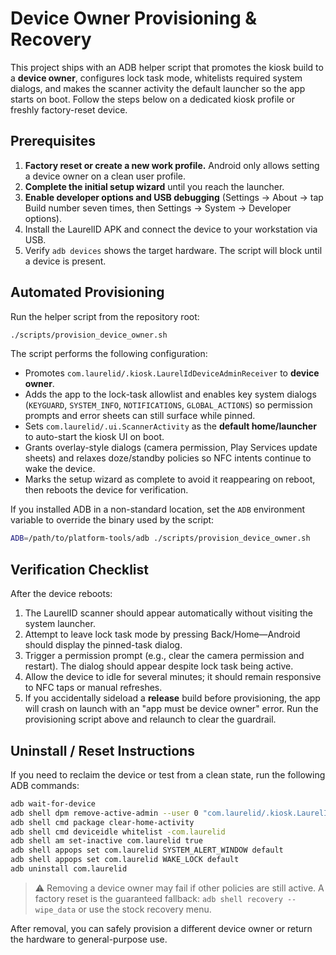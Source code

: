 # Device Owner Provisioning & Recovery

This project ships with an ADB helper script that promotes the kiosk build to a
**device owner**, configures lock task mode, whitelists required system dialogs,
and makes the scanner activity the default launcher so the app starts on boot.
Follow the steps below on a dedicated kiosk profile or freshly factory-reset
device.

## Prerequisites

1. **Factory reset or create a new work profile.** Android only allows setting a
   device owner on a clean user profile.
2. **Complete the initial setup wizard** until you reach the launcher.
3. **Enable developer options and USB debugging** (Settings → About → tap Build
   number seven times, then Settings → System → Developer options).
4. Install the LaurelID APK and connect the device to your workstation via USB.
5. Verify `adb devices` shows the target hardware. The script will block until a
   device is present.

## Automated Provisioning

Run the helper script from the repository root:

```bash
./scripts/provision_device_owner.sh
```

The script performs the following configuration:

- Promotes `com.laurelid/.kiosk.LaurelIdDeviceAdminReceiver` to **device owner**.
- Adds the app to the lock-task allowlist and enables key system dialogs
  (`KEYGUARD`, `SYSTEM_INFO`, `NOTIFICATIONS`, `GLOBAL_ACTIONS`) so permission
  prompts and error sheets can still surface while pinned.
- Sets `com.laurelid/.ui.ScannerActivity` as the **default home/launcher** to
  auto-start the kiosk UI on boot.
- Grants overlay-style dialogs (camera permission, Play Services update sheets)
  and relaxes doze/standby policies so NFC intents continue to wake the device.
- Marks the setup wizard as complete to avoid it reappearing on reboot, then
  reboots the device for verification.

If you installed ADB in a non-standard location, set the `ADB` environment
variable to override the binary used by the script:

```bash
ADB=/path/to/platform-tools/adb ./scripts/provision_device_owner.sh
```

## Verification Checklist

After the device reboots:

1. The LaurelID scanner should appear automatically without visiting the system
   launcher.
2. Attempt to leave lock task mode by pressing Back/Home—Android should display
   the pinned-task dialog.
3. Trigger a permission prompt (e.g., clear the camera permission and restart).
   The dialog should appear despite lock task being active.
4. Allow the device to idle for several minutes; it should remain responsive to
   NFC taps or manual refreshes.
5. If you accidentally sideload a **release** build before provisioning, the
   app will crash on launch with an "app must be device owner" error. Run the
   provisioning script above and relaunch to clear the guardrail.

## Uninstall / Reset Instructions

If you need to reclaim the device or test from a clean state, run the following
ADB commands:

```bash
adb wait-for-device
adb shell dpm remove-active-admin --user 0 "com.laurelid/.kiosk.LaurelIdDeviceAdminReceiver"
adb shell cmd package clear-home-activity
adb shell cmd deviceidle whitelist -com.laurelid
adb shell am set-inactive com.laurelid true
adb shell appops set com.laurelid SYSTEM_ALERT_WINDOW default
adb shell appops set com.laurelid WAKE_LOCK default
adb uninstall com.laurelid
```

> ⚠️ Removing a device owner may fail if other policies are still active. A
> factory reset is the guaranteed fallback: `adb shell recovery --wipe_data` or
> use the stock recovery menu.

After removal, you can safely provision a different device owner or return the
hardware to general-purpose use.
